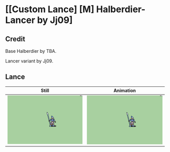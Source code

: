 # [\[Custom Lance\] \[M\] Halberdier-Lancer by Jj09]

## Credit

Base Halberdier by TBA.

Lancer variant by Jj09.
	
## Lance

| Still | Animation |
| :---: | :-------: |
| ![Lance still](./Lance_000.png) | ![Lance animation](./Lance.gif) |
